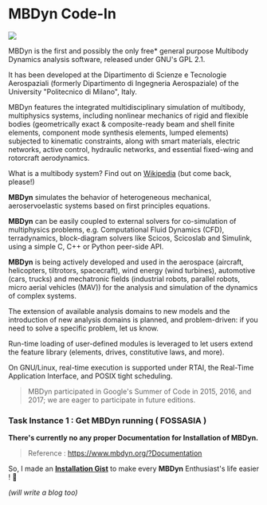 # MBDyn Code-In
![](https://www.mbdyn.org/userfiles/images/mbdyn.svg)


MBDyn is the first and possibly the only free* general purpose Multibody Dynamics analysis software, released under GNU's GPL 2.1.

It has been developed at the Dipartimento di Scienze e Tecnologie Aerospaziali (formerly Dipartimento di Ingegneria Aerospaziale) of the University "Politecnico di Milano", Italy.

MBDyn features the integrated multidisciplinary simulation of multibody, multiphysics systems, including nonlinear mechanics of rigid and flexible bodies (geometrically exact & composite-ready beam and shell finite elements, component mode synthesis elements, lumped elements) subjected to kinematic constraints, along with smart materials, electric networks, active control, hydraulic networks, and essential fixed-wing and rotorcraft aerodynamics.

What is a multibody system? Find out on [Wikipedia](https://en.wikipedia.org/wiki/Multibody) (but come back, please!)

**MBDyn** simulates the behavior of heterogeneous mechanical, aeroservoelastic systems based on first principles equations.

**MBDyn** can be easily coupled to external solvers for co-simulation of multiphysics problems, e.g. Computational Fluid Dynamics (CFD), terradynamics, block-diagram solvers like Scicos, Scicoslab and Simulink, using a simple C, C++ or Python peer-side API.

**MBDyn** is being actively developed and used in the aerospace (aircraft, helicopters, tiltrotors, spacecraft), wind energy (wind turbines), automotive (cars, trucks) and mechatronic fields (industrial robots, parallel robots, micro aerial vehicles (MAV)) for the analysis and simulation of the dynamics of complex systems.

The extension of available analysis domains to new models and the introduction of new analysis domains is planned, and problem-driven: if you need to solve a specific problem, let us know.

Run-time loading of user-defined modules is leveraged to let users extend the feature library (elements, drives, constitutive laws, and more).

On GNU/Linux, real-time execution is supported under RTAI, the Real-Time Application Interface, and POSIX tight scheduling.

> MBDyn participated in Google's Summer of Code in 2015, 2016, and 2017; we are eager to participate in future editions.


### Task Instance 1 : Get MBDyn running ( FOSSASIA )

**There's currently no any proper Documentation for Installation of MBDyn.**

> Reference : https://www.mbdyn.org/?Documentation

So, I made an **[Installation Gist](https://gist.github.com/0x48piraj/bb436bc8f9333c50aa6f9aa432edbf41)** to make every **MBDyn** Enthusiast's life easier ! :tada:

*(will write a blog too)*

